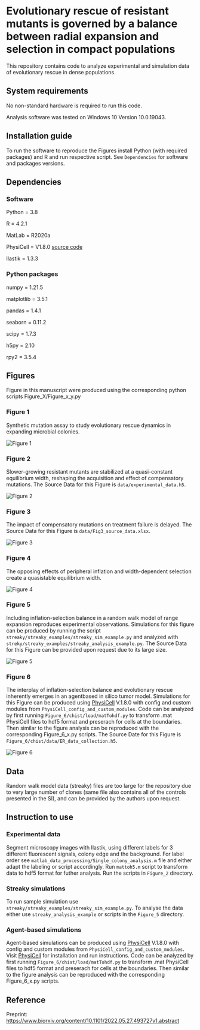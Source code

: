 # Evolutionary rescue of resistant mutants is governed by a balance between radial expansion and selection in compact populations

This repository contains code to analyze experimental and simulation data of evolutionary rescue
in dense populations. 

## System requirements

No non-standard hardware is required to run this code. 

Analysis software was tested on Windows 10 Version 10.0.19043. 

## Installation guide 

To run the software to reproduce the Figures install Python (with required packages) and R and run respective script. See `Dependencies` for software and packages versions.

## Dependencies 

### Software 
Python = 3.8

R = 4.2.1 

MatLab = R2020a

PhysiCell = V1.8.0 [source code](https://github.com/MathCancer/PhysiCell)

Ilastik = 1.3.3

### Python packages

numpy = 1.21.5

matplotlib = 3.5.1

pandas = 1.4.1 

seaborn = 0.11.2

scipy = 1.7.3 

h5py = 2.10

rpy2 = 3.5.4 

## Figures 
Figure in this manuscript were produced using the corresponding python scripts Figure_X/Figure_x_y.py

### Figure 1
Synthetic mutation assay to study evolutionary rescue dynamics in expanding microbial colonies.

![Figure 1](/paper_figures/Figure_synmut.png)

### Figure 2
Slower-growing resistant mutants are stabilized at a quasi-constant equilibrium width, reshaping
the acquisition and effect of compensatory mutations. The Source Data for this Figure is `data/experimental_data.h5`.

![Figure 2](/paper_figures/Figure_experiment.png)

### Figure 3
The impact of compensatory mutations on
treatment failure is delayed. The Source Data for this Figure is `data/Fig3_source_data.xlsx`.

![Figure 3](/paper_figures/Figure_treatment.png)

### Figure 4
The opposing effects of peripheral inflation
and width-dependent selection create a quasistable
equilibrium width. 

![Figure 4](/paper_figures/Figure_ISB.png)

### Figure 5
Including inflation-selection balance in a random walk model of range expansion reproduces experimental
observations.
Simulations for this figure can be produced by running the script `streaky/streaky_examples/streaky_sim_example.py` and analyzed with `streky/streaky_examples/streaky_analysis_example.py`.
The Source Data for this Figure can be provided upon request due to its large size.

![Figure 5](/paper_figures/Figure_RW.png)

### Figure 6
The interplay of inflation-selection balance and evolutionary rescue inherently emerges in an agentbased
in silico tumor model.
Simulations for this Figure can be produced using [PhysiCell](https://github.com/MathCancer/PhysiCell)
V.1.8.0 with config and custom modules from `PhysiCell_config_and_custom_modules`. Code can be analyzed by first running `Figure_6/chist/load/matTohdf.py` to transform .mat PhysiCell files to hdf5 format and preserach for cells at the boundaries. Then similar to the figure analysis can be reproduced with the corresponding Figure_6_x.py scripts. 
The Source Date for this Figure is `Figure_6/chist/data/ER_data_collection.h5`.

![Figure 6](/paper_figures/Figure_ABS.png)


## Data
Random walk model data (streaky) files are too large for the repository due to very large number of clones (same file also contains all of the controls presented in the SI), and can be provided by the authors upon request.

## Instruction to use 

### Experimental data 

Segment microscopy images with Ilastik, using different labels for 3 different fluorescent signals, colony edge and the background. For label order see `matlab_data_processing/Single_colony_analysis.m` file and either adapt the labeling or script accordingly. Run `mattoh5.m` script to transform data to hdf5 format for futher analysis. Run the scripts in `Figure_2` directory.

### Streaky simulations 

To run sample simulation use `streaky/streaky_examples/streaky_sim_example.py`. To analyse the data either use `streaky_analysis_example` or scripts in the `Figure_5` directory. 

### Agent-based simulations

Agent-based simulations can be produced using [PhysiCell](https://github.com/MathCancer/PhysiCell)
V.1.8.0 with config and custom modules from `PhysiCell_config_and_custom_modules`. Visit [PhysiCell](https://github.com/MathCancer/PhysiCell) for installation and run instructions. Code can be analyzed by first running `Figure_6/chist/load/matTohdf.py` to transform .mat PhysiCell files to hdf5 format and preserach for cells at the boundaries. Then similar to the figure analysis can be reproduced with the corresponding Figure_6_x.py scripts. 

## Reference
Preprint: 
https://www.biorxiv.org/content/10.1101/2022.05.27.493727v1.abstract


